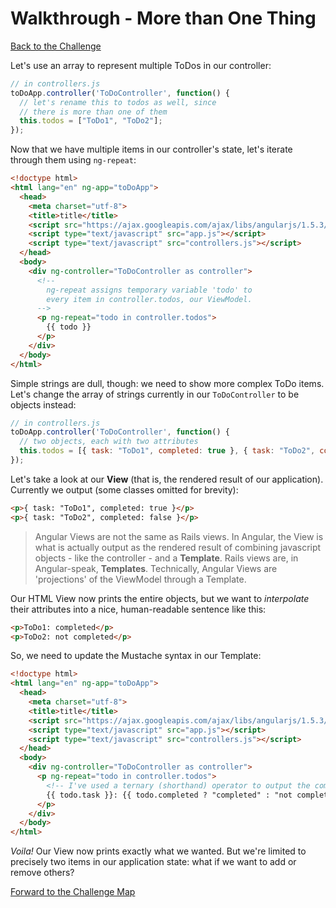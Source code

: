 # Walkthrough - More than One Thing

[Back to the Challenge](../04_more_than_one_thing.md)

Let's use an array to represent multiple ToDos in our controller:

```javascript
// in controllers.js
toDoApp.controller('ToDoController', function() {
  // let's rename this to todos as well, since
  // there is more than one of them
  this.todos = ["ToDo1", "ToDo2"];
});
```

Now that we have multiple items in our controller's state, let's iterate through them using `ng-repeat`:

```html
<!doctype html>
<html lang="en" ng-app="toDoApp">
  <head>
    <meta charset="utf-8">
    <title>title</title>
    <script src="https://ajax.googleapis.com/ajax/libs/angularjs/1.5.3/angular.min.js"></script>
    <script type="text/javascript" src="app.js"></script>
    <script type="text/javascript" src="controllers.js"></script>
  </head>
  <body>
    <div ng-controller="ToDoController as controller">
      <!--
        ng-repeat assigns temporary variable 'todo' to
        every item in controller.todos, our ViewModel.
      -->
      <p ng-repeat="todo in controller.todos">
        {{ todo }}
      </p>
    </div>
  </body>
</html>
```

Simple strings are dull, though: we need to show more complex ToDo items. Let's change the array of strings currently in our `ToDoController` to be objects instead:

```javascript
// in controllers.js
toDoApp.controller('ToDoController', function() {
  // two objects, each with two attributes
  this.todos = [{ task: "ToDo1", completed: true }, { task: "ToDo2", completed: false }];
});
```

Let's take a look at our **View** (that is, the rendered result of our application). Currently we output (some classes omitted for brevity):

```html
<p>{ task: "ToDo1", completed: true }</p>
<p>{ task: "ToDo2", completed: false }</p>
```

> Angular Views are not the same as Rails views. In Angular, the View is what is actually output as the rendered result of combining javascript objects - like the controller - and a **Template**. Rails views are, in Angular-speak, **Templates**. Technically, Angular Views are 'projections' of the ViewModel through a Template.

Our HTML View now prints the entire objects, but we want to _interpolate_ their attributes into a nice, human-readable sentence like this:

```html
<p>ToDo1: completed</p>
<p>ToDo2: not completed</p>
```

So, we need to update the Mustache syntax in our Template:

```html
<!doctype html>
<html lang="en" ng-app="toDoApp">
  <head>
    <meta charset="utf-8">
    <title>title</title>
    <script src="https://ajax.googleapis.com/ajax/libs/angularjs/1.5.3/angular.min.js"></script>
    <script type="text/javascript" src="app.js"></script>
    <script type="text/javascript" src="controllers.js"></script>
  </head>
  <body>
    <div ng-controller="ToDoController as controller">
      <p ng-repeat="todo in controller.todos">
        <!-- I've used a ternary (shorthand) operator to output the completed status -->
        {{ todo.task }}: {{ todo.completed ? "completed" : "not completed" }}
      </p>
    </div>
  </body>
</html>
```

_Voila!_ Our View now prints exactly what we wanted. But we're limited to precisely two items in our application state: what if we want to add or remove others?

[Forward to the Challenge Map](../00_challenge_map.md)
